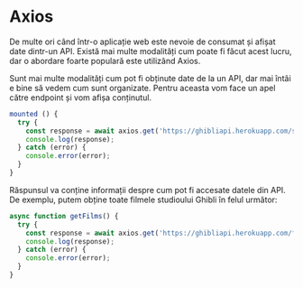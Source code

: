 # Axios

De multe ori când într-o aplicație web este nevoie de consumat și afișat date dintr-un API. Există mai multe modalități cum poate fi făcut acest lucru, dar o abordare foarte populară este utilizând Axios.

Sunt mai multe modalități cum pot fi obținute date de la un API, dar mai întâi e bine să vedem cum sunt organizate. Pentru aceasta vom face un apel către endpoint și vom afișa conținutul. 

```javascript
mounted () {
  try {
    const response = await axios.get('https://ghibliapi.herokuapp.com/swagger.yaml');
    console.log(response);
  } catch (error) {
    console.error(error);
  }
}
```

Răspunsul va conține informații despre cum pot fi accesate datele din API. De exemplu, putem obține toate filmele studioului Ghibli în felul următor:

```javascript
async function getFilms() {
  try {
    const response = await axios.get('https://ghibliapi.herokuapp.com/films');
    console.log(response);
  } catch (error) {
    console.error(error);
  }
}
```






